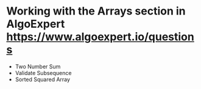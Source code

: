 # Working with the Arrays section in AlgoExpert https://www.algoexpert.io/questions
- Two Number Sum
- Validate Subsequence
- Sorted Squared Array

